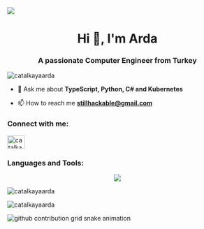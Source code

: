 <img src="https://hizliresim.com/21x14rg" />
<h1 align="center">Hi 👋, I'm Arda</h1>
<h3 align="center">A passionate Computer Engineer from Turkey</h3>

<p align="left"> <img src="https://komarev.com/ghpvc/?username=catalkayaarda&label=Profile%20views&color=0e75b6&style=flat" alt="catalkayaarda" /> </p>


- 💬 Ask me about **TypeScript, Python, C# and Kubernetes**

- 📫 How to reach me **stillhackable@gmail.com**

<h3 align="left">Connect with me:</h3>
<p align="left">
<a href="https://linkedin.com/in/ardacatalkaya" target="blank"><img align="center" src="https://raw.githubusercontent.com/rahuldkjain/github-profile-readme-generator/master/src/images/icons/Social/linked-in-alt.svg" alt="catalkayaarda" height="30" width="40" /></a>
</p>

<h3 align="left">Languages and Tools:</h3>
<p align="center">
  <a href="https://skillicons.dev">
    <img src="https://skillicons.dev/icons?i=bash,py,redhat,linux,windows,aws,c,js" />
  </a>
</p>

<p><img align="center" src="https://github-readme-stats.vercel.app/api/top-langs?username=catalkayaarda&show_icons=true&locale=en&layout=compact" alt="catalkayaarda" /></p>

<p><img align="center" src="https://github-readme-streak-stats.herokuapp.com/?user=catalkayaarda&" alt="catalkayaarda" /></p>

<picture>
  <source media="(prefers-color-scheme: dark)" srcset="https://raw.githubusercontent.com/catalkayaarda/catalkayaarda/output/github-contribution-grid-snake-dark.svg">
  <source media="(prefers-color-scheme: light)" srcset="https://raw.githubusercontent.com/catalkayaarda/catalkayaarda/output/github-contribution-grid-snake.svg">
  <img alt="github contribution grid snake animation" src="https://raw.githubusercontent.com/catalkayaarda/catalkayaarda/output/github-contribution-grid-snake.svg">
</picture>
